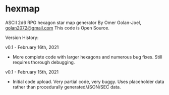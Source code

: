 # hexmap
ASCII 2d6 RPG hexagon star map generator
By Omer Golan-Joel, golan2072@gmail.com
This code is Open Source.

Version History:

v0.1 - February 16th, 2021
- More complete code with larger hexagons and numerous bug fixes. Still requires thorough debugging.

v0.1 - February 15th, 2021
- Initial code upload. Very partial code, very buggy. Uses placeholder data rather than procedurally generated/JSON/SEC data.
